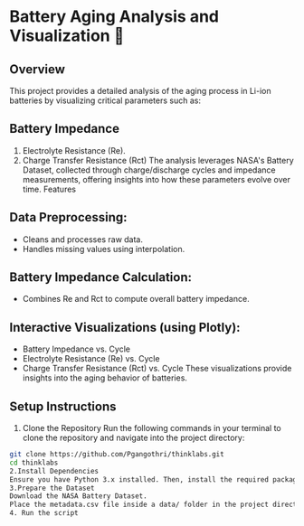 # Battery Aging Analysis and Visualization 🚀
## Overview
This project provides a detailed analysis of the aging process in Li-ion batteries by visualizing critical parameters such as:

## Battery Impedance
1. Electrolyte Resistance (Re).
2. Charge Transfer Resistance (Rct)
The analysis leverages NASA's Battery Dataset, collected through charge/discharge cycles and impedance measurements, offering insights into how these parameters evolve over time.
Features

## Data Preprocessing:

- Cleans and processes raw data.
- Handles missing values using interpolation.
## Battery Impedance Calculation:
- Combines Re and Rct to compute overall battery impedance.
## Interactive Visualizations (using Plotly):
- Battery Impedance vs. Cycle
- Electrolyte Resistance (Re) vs. Cycle
- Charge Transfer Resistance (Rct) vs. Cycle
These visualizations provide insights into the aging behavior of batteries.
## Setup Instructions
1. Clone the Repository
Run the following commands in your terminal to clone the repository and navigate into the project directory:
```bash
git clone https://github.com/Pgangothri/thinklabs.git
cd thinklabs
2.Install Dependencies
Ensure you have Python 3.x installed. Then, install the required packages:
3.Prepare the Dataset
Download the NASA Battery Dataset.
Place the metadata.csv file inside a data/ folder in the project directory.
4. Run the script


